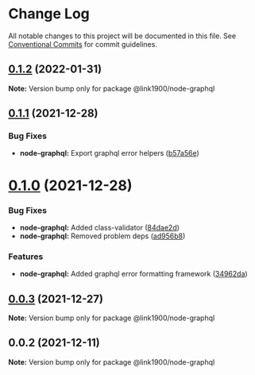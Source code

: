 # Change Log

All notable changes to this project will be documented in this file.
See [Conventional Commits](https://conventionalcommits.org) for commit guidelines.

<a name="0.1.2"></a>
## [0.1.2](https://github.com/projects/link1900/repos/link1900/compare/diff?targetBranch=refs%2Ftags%2F@link1900/node-graphql@0.1.1&sourceBranch=refs%2Ftags%2F@link1900/node-graphql@0.1.2) (2022-01-31)

**Note:** Version bump only for package @link1900/node-graphql





<a name="0.1.1"></a>
## [0.1.1](https://github.com/projects/link1900/repos/link1900/compare/diff?targetBranch=refs%2Ftags%2F@link1900/node-graphql@0.1.0&sourceBranch=refs%2Ftags%2F@link1900/node-graphql@0.1.1) (2021-12-28)


### Bug Fixes

* **node-graphql:** Export graphql error helpers ([b57a56e](https://github.com/projects/link1900/repos/link1900/commits/b57a56e))





<a name="0.1.0"></a>
# [0.1.0](https://github.com/projects/link1900/repos/link1900/compare/diff?targetBranch=refs%2Ftags%2F@link1900/node-graphql@0.0.3&sourceBranch=refs%2Ftags%2F@link1900/node-graphql@0.1.0) (2021-12-28)


### Bug Fixes

* **node-graphql:** Added class-validator ([84dae2d](https://github.com/projects/link1900/repos/link1900/commits/84dae2d))
* **node-graphql:** Removed problem deps ([ad956b8](https://github.com/projects/link1900/repos/link1900/commits/ad956b8))


### Features

* **node-graphql:** Added graphql error formatting framework ([34962da](https://github.com/projects/link1900/repos/link1900/commits/34962da))





<a name="0.0.3"></a>
## [0.0.3](https://github.com/projects/link1900/repos/link1900/compare/diff?targetBranch=refs%2Ftags%2F@link1900/node-graphql@0.0.2&sourceBranch=refs%2Ftags%2F@link1900/node-graphql@0.0.3) (2021-12-27)

**Note:** Version bump only for package @link1900/node-graphql





<a name="0.0.2"></a>
## 0.0.2 (2021-12-11)

**Note:** Version bump only for package @link1900/node-graphql
